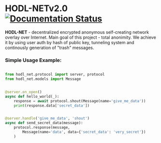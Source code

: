 # HODL-NETv2.0 [![Documentation Status](https://readthedocs.org/projects/hodl-net/badge/?version=latest)](https://hodl-main.readthedocs.io/projects/net/ru/latest/?badge=latest)


**HODL-NET** - decentralized encrypted anonymous self-creating network overlay over Internet. Main goal of this project - total anonimity. We achieve it by using user auth by hash of public key, tunneling system and continously generation of "trash" messages.

### Simple Usage Example:

```python

from hodl_net.protocol import server, protocol
from hodl_net.models import Message


@server.on_open()
async def hello_world(_):
    response = await protocol.shout(Message(name='give_me_data'))
    print(response.data['secret_data'])


@server.handle('give_me_data', 'shout')
async def send_secret_data(message):
    protocol.response(message, 
        Message(name='data', data={'secret_data': 'very_secret'})
    )
```
